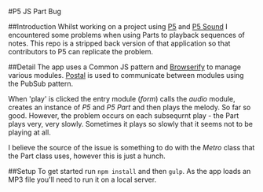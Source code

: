 #P5 JS Part Bug

##Introduction 
Whilst working on a project using [P5](https://p5js.org/) and [P5 Sound](https://p5js.org/reference/#/libraries/p5.sound) I encountered some problems when using Parts to playback sequences of notes. This repo is a stripped back version of that application so that contributors to P5 can replicate the problem. 

##Detail
The app uses a Common JS pattern and [Browserify](http://browserify.org/) to manage various modules. [Postal](https://github.com/postaljs) is used to communicate between modules using the PubSub pattern. 

When 'play' is clicked the entry module (_form_) calls the _audio_ module, creates an instance of *P5* and *P5 Part* and then plays the melody. So far so good. However, the problem occurs on each subsequrnt play - the Part plays very, very slowly. Sometimes it plays so slowly that it seems not to be playing at all.

I believe the source of the issue is something to do with the *Metro* class that the Part class uses, however this is just a hunch. 

##Setup
To get started run `npm install` and then `gulp`.
As the app loads an MP3 file you'll need to run it on a local server.
